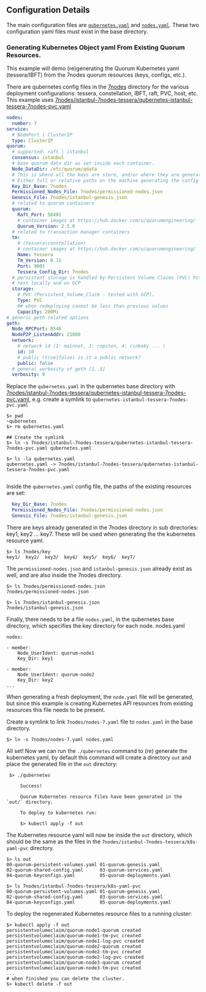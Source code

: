 
## Configuration Details
The main configuration files are [`qubernetes.yaml`](../7nodes/istanbul-7nodes-tessera/qubernetes-istanbul-tessera-7nodes-pvc.yaml) and [`nodes.yaml`](../7nodes/nodes-7.yaml). 
These two configuration yaml files must exist in the base directory.


### Generating Kubernetes Object yaml From Existing Quorum Resources.

This example will demo (re)generating the Quorum Kubernetes yaml (tessera/IBFT) from the 7nodes quorum resources (keys, configs, etc.). 

There are qubernetes config files in the [7nodes](../7nodes) directory for the various deployment configurations: tessera, constellation, IBFT, raft, PVC, host, etc.   
This example uses [7nodes/istanbul-7nodes-tessera/qubernetes-istanbul-tessera-7nodes-pvc.yaml](../7nodes/istanbul-7nodes-tessera/qubernetes-istanbul-tessera-7nodes-pvc.yaml)

```yaml
nodes:
  number: 7
service:
  # NodePort | ClusterIP
  type: ClusterIP
quorum:
  # supported: raft | istanbul
  consensus: istanbul
  # base quorum data dir as set inside each container.
  Node_DataDir: /etc/quorum/qdata
  # This is where all the keys are store, and/or where they are generated, as in the case of quorum-keygen.
  # Either full or relative paths on the machine generating the config
  Key_Dir_Base: 7nodes
  Permissioned_Nodes_File: 7nodes/permissioned-nodes.json
  Genesis_File: 7nodes/istanbul-genesis.json
  # related to quorum containers
  quorum:
    Raft_Port: 50401
    # container images at https://hub.docker.com/u/quorumengineering/
    Quorum_Version: 2.5.0
  # related to transaction manager containers
  tm:
    # (tessera|constellation)
    # container images at https://hub.docker.com/u/quorumengineering/
    Name: tessera
    Tm_Version: 0.11
    Port: 9001
    Tessera_Config_Dir: 7nodes
  # persistent storage is handled by Persistent Volume Claims (PVC) https://kubernetes.io/docs/concepts/storage/persistent-volumes/
  # test locally and on GCP
  storage:
    # PVC (Persistent_Volume_Claim - tested with GCP).
    Type: PVC
    ## when redeploying cannot be less than previous values
    Capacity: 200Mi
# generic geth related options
geth:
  Node_RPCPort: 8546
  NodeP2P_ListenAddr: 21000
  network:
    # network id (1: mainnet, 3: ropsten, 4: rinkeby ... )
    id: 10
    # public (true|false) is it a public network?
    public: false
  # general verbosity of geth [1..5]
  verbosity: 9
```

Replace the `qubernetes.yaml` in the qubernetes base directory with [7nodes/istanbul-7nodes-tessera/qubernetes-istanbul-tessera-7nodes-pvc.yaml](../7nodes/istanbul-7nodes-tessera/qubernetes-istanbul-tessera-7nodes-pvc.yaml), e.g. create a symlink to `qubernetes-istanbul-tessera-7nodes-pvc.yaml`
 
```
$> pwd
~qubernetes
$> rm qubernetes.yaml

## Create the symlink
$> ln -s 7nodes/istanbul-7nodes-tessera/qubernetes-istanbul-tessera-7nodes-pvc.yaml qubernetes.yaml

$> ls -la qubernetes.yaml
qubernetes.yaml -> 7nodes/istanbul-7nodes-tessera/qubernetes-istanbul-tessera-7nodes-pvc.yaml
 
```

Inside the `qubernetes.yaml` config file, the paths of the existing resources are set:
```yaml
  Key_Dir_Base: 7nodes
  Permissioned_Nodes_File: 7nodes/permissioned-nodes.json
  Genesis_File: 7nodes/istanbul-genesis.json
```
There are keys already generated in the 7nodes directory in sub directories: key1, key2 ... key7. These will be used when
generating the the kubernetes resource yaml.
```shell
$> ls 7nodes/key
key1/  key2/  key3/  key4/  key5/  key6/  key7/
```

The `permissioned-nodes.json` and `istanbul-genesis.json` already exist as well, and are also inside the 7nodes directory.
```shell
$> ls 7nodes/permissioned-nodes.json
7nodes/permissioned-nodes.json

$> ls 7nodes/istanbul-genesis.json
7nodes/istanbul-genesis.json
```

Finally, there needs to be a file `nodes.yaml`, in the qubernetes base directory, which specifies the key directory for each node.
nodes.yaml  
```shell
nodes:

- member:
    Node_UserIdent: quorum-node1
    Key_Dir: key1

- member:
    Node_UserIdent: quorum-node2
    Key_Dir: key2
...
```

When generating a fresh deployment, the `node.yaml` file will be generated, but since this example is creating 
Kubernetes API resources from existing resources this file needs to be present.

Create a symlink to link `7nodes/nodes-7.yaml` file to `nodes.yaml` in the base directory. 
```shell
$> ln -s 7nodes/nodes-7.yaml nodes.yaml
```

All set! Now we can run the `./qubernetes` command to (re) generate the kubernetes yaml, by default this command will create 
a directory `out` and place the generated file in the `out` directory:

```shell
 $> ./qubernetes
   
     Success!
   
     Quorum Kubernetes resource files have been generated in the `out/` directory.
   
     To deploy to kubernetes run:
   
     $> kubectl apply -f out
```

The Kubernetes resource yaml will now be inside the `out` directory, which should be the same as the files in the
`7nodes/istanbul-7nodes-tessera/k8s-yaml-pvc` directory.
  
```shell
$> ls out
00-quorum-persistent-volumes.yaml 01-quorum-genesis.yaml            02-quorum-shared-config.yaml      03-quorum-services.yaml           04-quorum-keyconfigs.yaml         05-quorum-deployments.yaml

$> ls 7nodes/istanbul-7nodes-tessera/k8s-yaml-pvc
00-quorum-persistent-volumes.yaml 01-quorum-genesis.yaml            02-quorum-shared-config.yaml      03-quorum-services.yaml           04-quorum-keyconfigs.yaml         05-quorum-deployments.yaml
```

To deploy the regenerated Kubernetes resource files to a running cluster:
```
$> kubectl apply -f out
persistentvolumeclaim/quorum-node1-quorum created
persistentvolumeclaim/quorum-node1-tm-pvc created
persistentvolumeclaim/quorum-node1-log-pvc created
persistentvolumeclaim/quorum-node2-quorum created
persistentvolumeclaim/quorum-node2-tm-pvc created
persistentvolumeclaim/quorum-node2-log-pvc created
persistentvolumeclaim/quorum-node3-quorum created
persistentvolumeclaim/quorum-node3-tm-pvc created
...
# when finished you can delete the cluster.
$> kubectl delete -f out
```